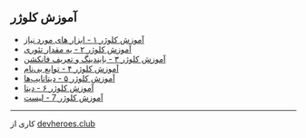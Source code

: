 آموزش کلوژر
-

* [آموزش کلوژر ۱ - ابزار های مورد نیاز ](ch1/index.md)
* [آموزش کلوژر ۲ - یه مقدار تئوری](ch2/index.md)
* [آموزش كلوژر ٣ - بايندينگ و تعريف فانكشن](ch3/index.md)
* [آموزش کلوژر ۴ - توابع بی‌نام](ch4/index.md)
* [آموزش کلوژر ۵ - دیتاتایپ‌ها](ch5/index.md)
* [آموزش کلوژر ۶ - دیتا](ch6/index.md)
* [آموزش کلوژر 7 - لیست](ch7/index.md)

---
کاری از [devheroes.club](https://devheroes.club)

